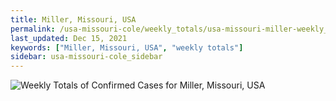 ```yaml
---
title: Miller, Missouri, USA
permalink: /usa-missouri-cole/weekly_totals/usa-missouri-miller-weekly_totals.html
last_updated: Dec 15, 2021
keywords: ["Miller, Missouri, USA", "weekly totals"]
sidebar: usa-missouri-cole_sidebar
---
```


![Weekly Totals of Confirmed Cases for Miller, Missouri, USA](/covid_tracker/images/graphs/usa-missouri-miller-weekly_totals_graph.png)
